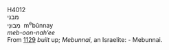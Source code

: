 <body>
  <p>H4012<br>  מבנּי  <br> מְבוּנַּי  ‎  m<sup>e</sup>bûnnay  <br><i>meb-oon-nah‘ee </i><br>From <a href="h1129.htm">1129</a>  <i>built</i> up; <i>Mebunnai</i>, an Israelite: - Mebunnai.<br></p>
 </body>